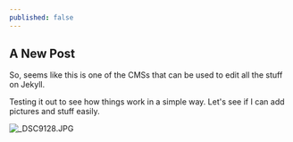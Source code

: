 ```yaml
---
published: false
---
```

## A New Post

So, seems like this is one of the CMSs that can be used to edit all the stuff on Jekyll. 

Testing it out to see how things work in a simple way. Let's see if I can add pictures and stuff easily. 

![_DSC9128.JPG]({{site.baseurl}}/_posts/_DSC9128.JPG)

